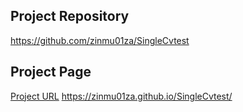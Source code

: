 ## Project Repository
https://github.com/zinmu01za/SingleCvtest
## Project Page
[Project URL](https://zinmu01za.github.io/SingleCvtest/)
https://zinmu01za.github.io/SingleCvtest/
